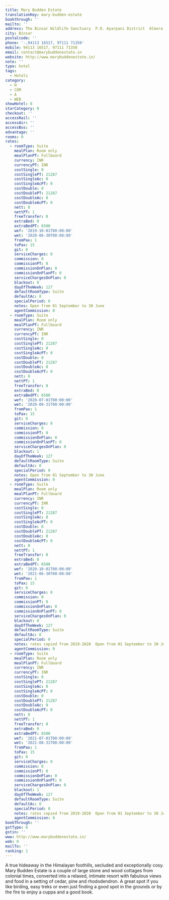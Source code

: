 ```yaml
---
title: Mary Budden Estate
translationKey: mary-budden-estate
bookthrough: ''
mailto: ''
address: The Binsar Wildlife Sanctuary  P.O. Ayarpani District  Almora
city: Binsar
postalcode: ''
phone: '-,94113 16517, 97111 71350'
mobile: 94113 16517, 97111 71350
email: contact@marybuddenestate.in
website: http://www.marybuddenestate.in/
note: ''
type: hotel
tags:
  - Hotels
category:
  - H
  - COM
  - A
  - WEB
showHotel: 0
starCategory: 0
checkout: ''
accessRail: ''
accessAir: ''
accessBus: ''
advantage: ''
rooms: 0
rates:
  - roomType: Suite
    mealPlan: Room only
    mealPlanPT: Fullboard
    currency: INR
    currencyPT: INR
    costSingle: 0
    costSinglePT: 21287
    costSingleAc: 0
    costSingleAcPT: 0
    costDouble: 0
    costDoublePT: 21287
    costDoubleAc: 0
    costDoubleAcPT: 0
    nett: 0
    nettPT: 1
    freeTransfer: 0
    extraBed: 0
    extraBedPT: 6500
    wef: '2019-10-01T00:00:00'
    wet: '2020-06-30T00:00:00'
    fromPax: 1
    toPax: 15
    git: 0
    serviceCharges: 0
    commission: 0
    commissionPT: 0
    commissionOnPlan: 0
    commissionOnPlanPT: 0
    serviceChargesOnPlan: 0
    blackout: 0
    dayOfTheWeek: 127
    defaultRoomType: Suite
    defaultAc: 0
    specialPeriod: 0
    notes: Open from 01 September to 30 June
    agentCommission: 0
  - roomType: Suite
    mealPlan: Room only
    mealPlanPT: Fullboard
    currency: INR
    currencyPT: INR
    costSingle: 0
    costSinglePT: 21287
    costSingleAc: 0
    costSingleAcPT: 0
    costDouble: 0
    costDoublePT: 21287
    costDoubleAc: 0
    costDoubleAcPT: 0
    nett: 0
    nettPT: 1
    freeTransfer: 0
    extraBed: 0
    extraBedPT: 6500
    wef: '2020-07-01T00:00:00'
    wet: '2020-08-31T00:00:00'
    fromPax: 1
    toPax: 15
    git: 0
    serviceCharges: 0
    commission: 0
    commissionPT: 0
    commissionOnPlan: 0
    commissionOnPlanPT: 0
    serviceChargesOnPlan: 0
    blackout: 1
    dayOfTheWeek: 127
    defaultRoomType: Suite
    defaultAc: 0
    specialPeriod: 0
    notes: Open from 01 September to 30 June
    agentCommission: 0
  - roomType: Suite
    mealPlan: Room only
    mealPlanPT: Fullboard
    currency: INR
    currencyPT: INR
    costSingle: 0
    costSinglePT: 21287
    costSingleAc: 0
    costSingleAcPT: 0
    costDouble: 0
    costDoublePT: 21287
    costDoubleAc: 0
    costDoubleAcPT: 0
    nett: 0
    nettPT: 1
    freeTransfer: 0
    extraBed: 0
    extraBedPT: 6500
    wef: '2020-10-01T00:00:00'
    wet: '2021-06-30T00:00:00'
    fromPax: 1
    toPax: 15
    git: 0
    serviceCharges: 0
    commission: 0
    commissionPT: 0
    commissionOnPlan: 0
    commissionOnPlanPT: 0
    serviceChargesOnPlan: 0
    blackout: 0
    dayOfTheWeek: 127
    defaultRoomType: Suite
    defaultAc: 0
    specialPeriod: 0
    notes: rates copied from 2019-2020  Open from 01 September to 30 June
    agentCommission: 0
  - roomType: Suite
    mealPlan: Room only
    mealPlanPT: Fullboard
    currency: INR
    currencyPT: INR
    costSingle: 0
    costSinglePT: 21287
    costSingleAc: 0
    costSingleAcPT: 0
    costDouble: 0
    costDoublePT: 21287
    costDoubleAc: 0
    costDoubleAcPT: 0
    nett: 0
    nettPT: 1
    freeTransfer: 0
    extraBed: 0
    extraBedPT: 6500
    wef: '2021-07-01T00:00:00'
    wet: '2021-08-31T00:00:00'
    fromPax: 1
    toPax: 15
    git: 0
    serviceCharges: 0
    commission: 0
    commissionPT: 0
    commissionOnPlan: 0
    commissionOnPlanPT: 0
    serviceChargesOnPlan: 0
    blackout: 1
    dayOfTheWeek: 127
    defaultRoomType: Suite
    defaultAc: 0
    specialPeriod: 0
    notes: rates copied from 2019-2020  Open from 01 September to 30 June
    agentCommission: 0
bookThrough: ''
gstType: 0
gstin: ''
www: http://www.marybuddenestate.in/
web: 0
mailTo: ''
ranking: 1
---
```

























A true hideaway in the Himalayan foothills, secluded and exceptionally cosy. Mary Budden Estate is a couple of large stone and wood cottages from colonial times, converted into a relaxed, intimate resort with fabulous views and food in a setting of cedar, pine and rhododendron. A great spot if you like birding, easy treks or even just finding a good spot in the grounds or by the fire to enjoy a cuppa and a good book.